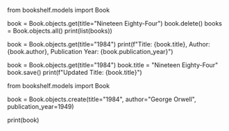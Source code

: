 from bookshelf.models import Book

book = Book.objects.get(title="Nineteen Eighty-Four")
book.delete()
books = Book.objects.all()
print(list(books))


book = Book.objects.get(title="1984")
print(f"Title: {book.title}, Author: {book.author}, Publication Year: {book.publication_year}")


book = Book.objects.get(title="1984")
book.title = "Nineteen Eighty-Four"
book.save()
print(f"Updated Title: {book.title}")

from bookshelf.models import Book

book = Book.objects.create(title="1984", author="George Orwell", publication_year=1949)

print(book)